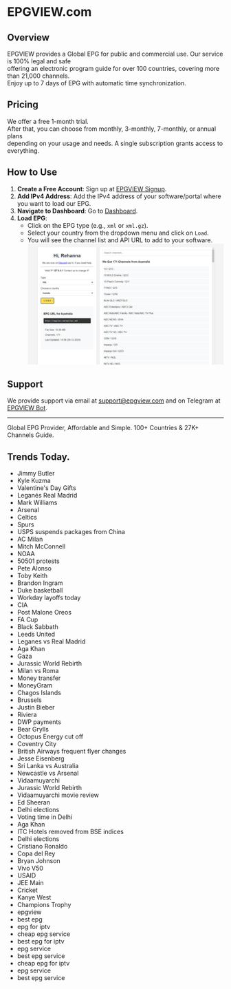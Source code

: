# EPGVIEW.com



## Overview
EPGVIEW provides a Global EPG for public and commercial use. Our service is 100% legal and safe\
offering an electronic program guide for over 100 countries, covering more than 21,000 channels.\
Enjoy up to 7 days of EPG with automatic time synchronization.

## Pricing
We offer a free 1-month trial. \
After that, you can choose from monthly, 3-monthly, 7-monthly, or annual plans \
depending on your usage and needs. A single subscription grants access to everything.

## How to Use
1. **Create a Free Account**: Sign up at [EPGVIEW Signup](https://epgview.com/signup.php).
2. **Add IPv4 Address**: Add the IPv4 address of your software/portal where you want to load our EPG.
3. **Navigate to Dashboard**: Go to [Dashboard](https://epgview.com/dashboard.php).
4. **Load EPG**:
   - Click on the EPG type (e.g., `xml` or `xml.gz`).
   - Select your country from the dropdown menu and click on `Load`.
   - You will see the channel list and API URL to add to your software.
![EPGVIEW](img/dashboard.png)
## Support
We provide support via email at [support@epgview.com](mailto:support@epgview.com) and on Telegram at [EPGVIEW Bot](https://t.me/epgview_bot).

---

Global EPG Provider, Affordable and Simple. 100+ Countries & 27K+ Channels Guide.

## Trends Today.

- Jimmy Butler
- Kyle Kuzma
- Valentine's Day Gifts
- Leganés  Real Madrid
- Mark Williams
- Arsenal
- Celtics
- Spurs
- USPS suspends packages from China
- AC Milan
- Mitch McConnell
- NOAA
- 50501 protests
- Pete Alonso
- Toby Keith
- Brandon Ingram
- Duke basketball
- Workday layoffs today
- CIA
- Post Malone Oreos
- FA Cup
- Black Sabbath
- Leeds United
- Leganes vs Real Madrid
- Aga Khan
- Gaza
- Jurassic World Rebirth
- Milan vs Roma
- Money transfer
- MoneyGram
- Chagos Islands
- Brussels
- Justin Bieber
- Riviera
- DWP payments
- Bear Grylls
- Octopus Energy cut off
- Coventry City
- British Airways frequent flyer changes
- Jesse Eisenberg
- Sri Lanka vs Australia
- Newcastle vs Arsenal
- Vidaamuyarchi
- Jurassic World Rebirth
- Vidaamuyarchi movie review
- Ed Sheeran
- Delhi elections
- Voting time in Delhi
- Aga Khan
- ITC Hotels removed from BSE indices
- Delhi elections
- Cristiano Ronaldo
- Copa del Rey
- Bryan Johnson
- Vivo V50
- USAID
- JEE Main
- Cricket
- Kanye West
- Champions Trophy
- epgview
- best epg
- epg for iptv
- cheap epg service
- best epg for iptv
- epg service
- best epg service
- cheap epg for iptv
- epg service
- best epg service

